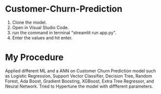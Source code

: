 # Customer-Churn-Prediction

  1. Clone the model.
  2. Open in Visual Studio Code.
  3. run the command in terminal "streamlit run app.py".
  4. Enter the values and hit enter.

# My Procedure

Applied different ML and a ANN on Customer Churn Prediction model such as Logistic Regression, Support Vector Classifier, Decision Tree, Random Forest, Ada Boost, Gradient Boosting, XGBoost, Extra Tree Regressor, and Neural Network. Tried to Hypertune the model with diffferent parameters.
